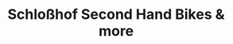 ---
title: "Schloßhof Second Hand Bikes & more"
url: /bielefeld/schlosshof-second-hand-bikes-und-more/
shop: Fahrrad
---